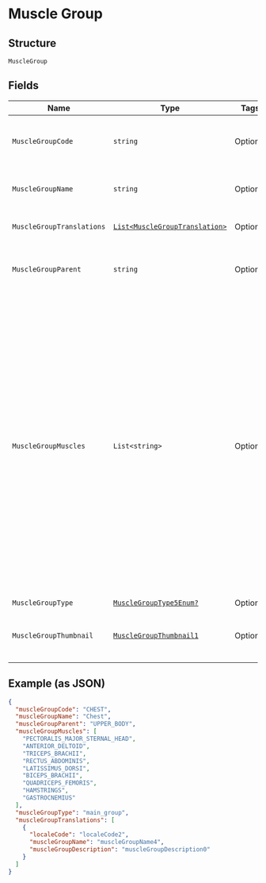
# Muscle Group

## Structure

`MuscleGroup`

## Fields

| Name | Type | Tags | Description |
|  --- | --- | --- | --- |
| `MuscleGroupCode` | `string` | Optional | Unique identifier for the muscle group. |
| `MuscleGroupName` | `string` | Optional | Name of the muscle group, localized. |
| `MuscleGroupTranslations` | [`List<MuscleGroupTranslation>`](../../doc/models/muscle-group-translation.md) | Optional | Muscle Group Translations |
| `MuscleGroupParent` | `string` | Optional | parent group CODE for hierarchical structuring. |
| `MuscleGroupMuscles` | `List<string>` | Optional | An array of muscle codes associated with this muscle group.<br>Each muscle code represents a specific muscle or muscle group targeted in exercises.<br>The codes are used to identify muscles across different languages and provide<br>consistency in muscle targeting for various exercises. |
| `MuscleGroupType` | [`MuscleGroupType5Enum?`](../../doc/models/muscle-group-type-5-enum.md) | Optional | - |
| `MuscleGroupThumbnail` | [`MuscleGroupThumbnail1`](../../doc/models/muscle-group-thumbnail-1.md) | Optional | Link to the thumbnail image for the muscle group. |

## Example (as JSON)

```json
{
  "muscleGroupCode": "CHEST",
  "muscleGroupName": "Chest",
  "muscleGroupParent": "UPPER_BODY",
  "muscleGroupMuscles": [
    "PECTORALIS_MAJOR_STERNAL_HEAD",
    "ANTERIOR_DELTOID",
    "TRICEPS_BRACHII",
    "RECTUS_ABDOMINIS",
    "LATISSIMUS_DORSI",
    "BICEPS_BRACHII",
    "QUADRICEPS_FEMORIS",
    "HAMSTRINGS",
    "GASTROCNEMIUS"
  ],
  "muscleGroupType": "main_group",
  "muscleGroupTranslations": [
    {
      "localeCode": "localeCode2",
      "muscleGroupName": "muscleGroupName4",
      "muscleGroupDescription": "muscleGroupDescription0"
    }
  ]
}
```

